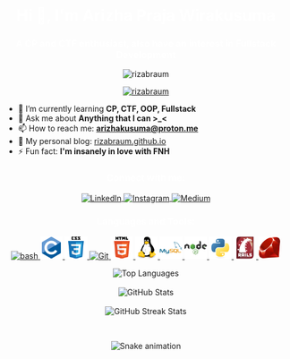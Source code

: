 <h1 align="center" style="color: #fff;">Hi 👋, I'm Arizha Praja Wirakusuma</h1>
<h3 align="center" style="color: #fff;">A CP and CTF enthusiast, also have an interest in Fullstack Development</h3>

<p align="center">
  <img src="https://komarev.com/ghpvc/?username=rizabraum&label=Profile%20views&color=0e75b6&style=flat" alt="rizabraum" />
</p>

<p align="center">
  <a href="https://github.com/ryo-ma/github-profile-trophy">
    <img src="https://github-profile-trophy.vercel.app/?username=rizabraum&theme=onestar" alt="rizabraum" />
  </a>
</p>

- 🌱 I’m currently learning **CP, CTF, OOP, Fullstack**  
- 💬 Ask me about **Anything that I can >_<**  
- 📫 How to reach me: **arizhakusuma@proton.me**  
- 📄 My personal blog: [rizabraum.github.io](https://rizabraum.github.io)  
- ⚡ Fun fact: **I'm insanely in love with FNH**

<h3 align="center" style="color: #fff;">Connect with me:</h3>
<p align="center">
  <a href="https://www.linkedin.com/in/arizha-praja-wirakusuma-739213330" target="blank">
    <img align="center" src="https://raw.githubusercontent.com/rahuldkjain/github-profile-readme-generator/master/src/images/icons/Social/linked-in-alt.svg" alt="LinkedIn" height="30" width="40" />
  </a>
  <a href="https://instagram.com/arizhawk" target="blank">
    <img align="center" src="https://raw.githubusercontent.com/rahuldkjain/github-profile-readme-generator/master/src/images/icons/Social/instagram.svg" alt="Instagram" height="30" width="40" />
  </a>
  <a href="https://medium.com/@arizhawirakusuma" target="blank">
    <img align="center" src="https://raw.githubusercontent.com/rahuldkjain/github-profile-readme-generator/master/src/images/icons/Social/medium.svg" alt="Medium" height="30" width="40" />
  </a>
</p>

<h3 align="center" style="color: #fff;">Languages and Tools:</h3>
<p align="center">
  <a href="https://www.gnu.org/software/bash/" target="_blank">
    <img src="https://www.vectorlogo.zone/logos/gnu_bash/gnu_bash-icon.svg" alt="bash" width="40" height="40"/>
  </a>
  <a href="https://www.cprogramming.com/" target="_blank">
    <img src="https://raw.githubusercontent.com/devicons/devicon/master/icons/c/c-original.svg" alt="C" width="40" height="40"/>
  </a>
  <a href="https://www.w3schools.com/css/" target="_blank">
    <img src="https://raw.githubusercontent.com/devicons/devicon/master/icons/css3/css3-original-wordmark.svg" alt="CSS3" width="40" height="40"/>
  </a>
  <a href="https://git-scm.com/" target="_blank">
    <img src="https://www.vectorlogo.zone/logos/git-scm/git-scm-icon.svg" alt="Git" width="40" height="40"/>
  </a>
  <a href="https://www.w3.org/html/" target="_blank">
    <img src="https://raw.githubusercontent.com/devicons/devicon/master/icons/html5/html5-original-wordmark.svg" alt="HTML5" width="40" height="40"/>
  </a>
  <a href="https://www.linux.org/" target="_blank">
    <img src="https://raw.githubusercontent.com/devicons/devicon/master/icons/linux/linux-original.svg" alt="Linux" width="40" height="40"/>
  </a>
  <a href="https://www.mysql.com/" target="_blank">
    <img src="https://raw.githubusercontent.com/devicons/devicon/master/icons/mysql/mysql-original-wordmark.svg" alt="MySQL" width="40" height="40"/>
  </a>
  <a href="https://nodejs.org" target="_blank">
    <img src="https://raw.githubusercontent.com/devicons/devicon/master/icons/nodejs/nodejs-original-wordmark.svg" alt="Node.js" width="40" height="40"/>
  </a>
  <a href="https://www.python.org" target="_blank">
    <img src="https://raw.githubusercontent.com/devicons/devicon/master/icons/python/python-original.svg" alt="Python" width="40" height="40"/>
  </a>
  <a href="https://rubyonrails.org" target="_blank">
    <img src="https://raw.githubusercontent.com/devicons/devicon/master/icons/rails/rails-original-wordmark.svg" alt="Rails" width="40" height="40"/>
  </a>
  <a href="https://www.ruby-lang.org/en/" target="_blank">
    <img src="https://raw.githubusercontent.com/devicons/devicon/master/icons/ruby/ruby-original.svg" alt="Ruby" width="40" height="40"/>
  </a>
</p>

<p align="center">
  <img src="https://github-readme-stats.vercel.app/api/top-langs?username=rizabraum&show_icons=true&locale=en&layout=compact&theme=dark" alt="Top Languages" />
  <br><br>
  <img src="https://github-readme-stats.vercel.app/api?username=rizabraum&show_icons=true&locale=en&theme=dark" alt="GitHub Stats" />
  <br><br>
  <img src="https://github-readme-streak-stats.herokuapp.com/?user=rizabraum&theme=dark" alt="GitHub Streak Stats" />
</p>

<br clear="both">

<p align="center">
  <img src="https://github.com/maurodesouza/maurodesouza/blob/output/snake.svg" alt="Snake animation" />
</p>
